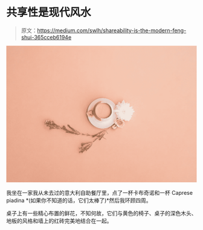 # 共享性是现代风水

> 原文：<https://medium.com/swlh/shareability-is-the-modern-feng-shui-365cceb6194e>

![](img/08b2e9e6ce625f6ac2e0fbe075a93e07.png)

我坐在一家我从未去过的意大利自助餐厅里，点了一杯卡布奇诺和一杯 Caprese piadina *(如果你不知道的话，它们太棒了)*然后我环顾四周。

桌子上有一些精心布置的鲜花，不知何故，它们与黄色的椅子、桌子的深色木头、地板的风格和墙上的红砖完美地结合在一起。